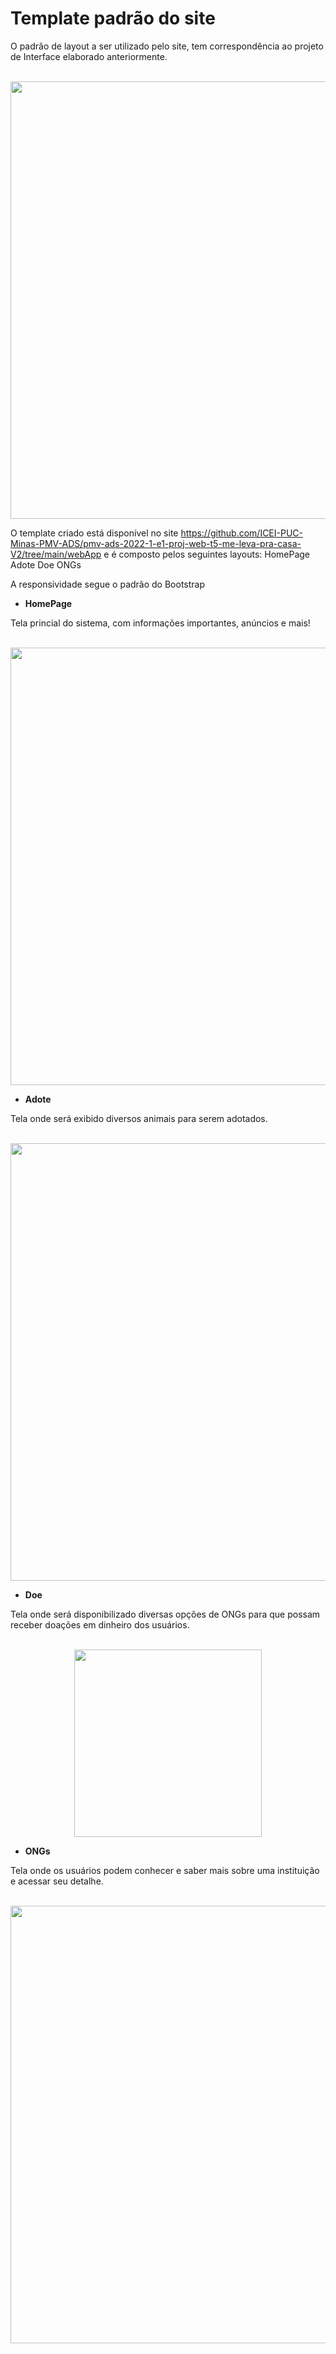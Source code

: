 # Template padrão do site

O padrão de layout a ser utilizado pelo site, tem correspondência ao projeto de Interface elaborado anteriormente.

<div style="text-align:center">                            
</div>
<br>
<div align="center">
<img src="https://user-images.githubusercontent.com/103081269/162961549-8e815cc5-80fd-4780-bc34-86df162af6c3.PNG" width="700px" />
</div>

O template criado está disponível no site https://github.com/ICEI-PUC-Minas-PMV-ADS/pmv-ads-2022-1-e1-proj-web-t5-me-leva-pra-casa-V2/tree/main/webApp  e é composto pelos seguintes layouts: 
HomePage
Adote
Doe
ONGs

A responsividade segue o padrão do Bootstrap

- **HomePage**

Tela princial do sistema, com informações importantes, anúncios e mais!

<div style="text-align:center">                             
</div>
<br>
<div align="center">
<img src="https://user-images.githubusercontent.com/103080396/164314363-fb73aa56-4751-4908-a986-2324a5545fb0.jpg" width="700px" />
</div>


- **Adote**

Tela onde será exibido diversos animais para serem adotados.

<div style="text-align:center">                             
</div>
<br>
<div align="center">
<img src="https://user-images.githubusercontent.com/103080396/164315337-bac10f2a-dca4-450d-9bbf-f697462059c5.jpg" width="700px" />
</div>


- **Doe**

Tela onde será disponibilizado diversas opções de ONGs para que possam receber doações em dinheiro dos usuários.

<div style="text-align:center">                             
</div>
<br>
<div align="center">
<img src="https://user-images.githubusercontent.com/101758971/164950363-12edaeb2-41dd-4f4b-b9e4-fdf140382cea.jpeg" width="300px" />
</div>


- **ONGs**

Tela onde os usuários podem conhecer e saber mais sobre uma instituição e acessar seu detalhe.

<div style="text-align:center">                             
</div>
<br>
<div align="center">
<img src="https://user-images.githubusercontent.com/103080396/164315541-9158c746-bca5-4a34-a1c0-7a235b84c6b9.jpg" width="700px" />
</div>
